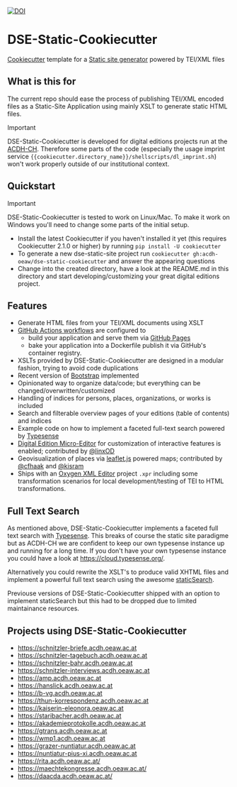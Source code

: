 [![DOI](https://zenodo.org/badge/DOI/10.5281/zenodo.14260530.svg)](https://doi.org/10.5281/zenodo.14260530)


# DSE-Static-Cookiecutter

[Cookiecutter](https://github.com/cookiecutter/cookiecutter) template for a [Static site generator](https://en.wikipedia.org/wiki/Static_site_generator) powered by TEI/XML files

## What is this for

The current repo should ease the process of publishing TEI/XML encoded files as a Static-Site Application using mainly XSLT to generate static HTML files.

> [!IMPORTANT]  
> DSE-Static-Cookiecutter is developed for digital editions projects run at the [ACDH-CH](https://www.oeaw.ac.at/acdh/acdh-ch-home). Therefore some parts of the code (especially the usage imprint service `{{cookiecutter.directory_name}}/shellscripts/dl_imprint.sh`) won't work properly outside of our institutional context.

## Quickstart

> [!IMPORTANT]  
> DSE-Static-Cookiecutter is tested to work on Linux/Mac. To make it work on Windows you'll need to change some parts of the initial setup.

* Install the latest Cookiecutter if you haven't installed it yet (this requires Cookiecutter 2.1.0 or higher) by running `pip install -U cookiecutter`
* To generate a new dse-static-site project run `cookiecutter gh:acdh-oeaw/dse-static-cookiecutter` and answer the appearing questions
* Change into the created directory, have a look at the README.md in this directory and start developing/customizing your great digital editions project.

## Features
* Generate HTML files from your TEI/XML documents using XSLT
* [GitHub Actions workflows](https://docs.github.com/en/actions/using-workflows) are configured to
  * build your application and serve them via [GitHub Pages](https://pages.github.com/)
  * bake your application into a Dockerfile publish it via GitHub's container registry.
* XSLTs provided by DSE-Static-Cookiecutter are designed in a modular fashion, trying to avoid code duplications
* Recent version of [Bootstrap](https://getbootstrap.com/) implemented
* Opinionated way to organize data/code; but everything can be changed/overwritten/customized
* Handling of indices for persons, places, organizations, or works is included
* Search and filterable overview pages of your editions (table of contents) and indices
* Example code on how to implement a faceted full-text search powered by [Typesense](https://typesense.org/)
* [Digital Edition Micro-Editor](https://github.com/acdh-oeaw/de-micro-editor) for customization of interactive features is enabled; contributed by [@linxOD](https://github.com/linxOD)
* Geovisualization of places via [leaflet.js](https://leafletjs.com/) powered maps; contributed by [@cfhaak](https://github.com/cfhaak) and [@kisram](https://github.com/kisram)
* Ships with an [Oxygen XML Editor](https://www.oxygenxml.com/) project `.xpr` including some transformation scenarios for local development/testing of TEI to HTML transformations.

## Full Text Search
As mentioned above, DSE-Static-Cookiecutter implements a faceted full text search with [Typesense](https://typesense.org/). This breaks of course the static site paradigme but as ACDH-CH we are confident to keep our own typesense instance up and running for a long time. If you don't have your own typesense instance you could have a look at https://cloud.typesense.org/. 

Alternatively you could rewrite the XSLT's to produce valid XHTML files and implement a powerful full text search using the awesome [staticSearch](https://github.com/projectEndings/staticSearch).

Previouse versions of DSE-Static-Cookiecutter shipped with an option to implement staticSearch but this had to be dropped due to limited maintainance resources.


## Projects using DSE-Static-Cookiecutter

* https://schnitzler-briefe.acdh.oeaw.ac.at
* https://schnitzler-tagebuch.acdh.oeaw.ac.at
* https://schnitzler-bahr.acdh.oeaw.ac.at
* https://schnitzler-interviews.acdh.oeaw.ac.at
* https://amp.acdh.oeaw.ac.at
* https://hanslick.acdh.oeaw.ac.at
* https://b-vg.acdh.oeaw.ac.at
* https://thun-korrespondenz.acdh.oeaw.ac.at
* https://kaiserin-eleonora.oeaw.ac.at
* https://staribacher.acdh.oeaw.ac.at
* https://akademieprotokolle.acdh.oeaw.ac.at
* https://gtrans.acdh.oeaw.ac.at
* https://wmp1.acdh.oeaw.ac.at
* https://grazer-nuntiatur.acdh.oeaw.ac.at
* https://nuntiatur-pius-xi.acdh.oeaw.ac.at
* https://rita.acdh.oeaw.ac.at/
* https://maechtekongresse.acdh.oeaw.ac.at/
* https://daacda.acdh.oeaw.ac.at/


